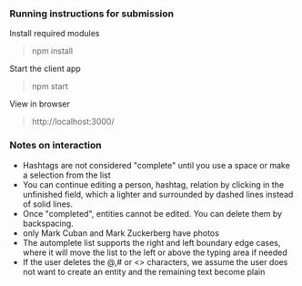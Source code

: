 ### Running instructions for submission

Install required modules

> npm install

Start the client app

> npm start

View in browser

> http://localhost:3000/

### Notes on interaction

- Hashtags are not considered "complete" until you use a space or make a selection from the list
- You can continue editing a person, hashtag, relation by clicking in the unfinished field, which a lighter and surrounded by dashed lines instead of solid lines.
- Once "completed", entities cannot be edited. You can delete them by backspacing.
- only Mark Cuban and Mark Zuckerberg have photos
- The automplete list supports the right and left boundary edge cases, where it will move the list to the left or above the typing area if needed
- If the user deletes the @,# or <> characters, we assume the user does not want to create an entity and the remaining text become plain
